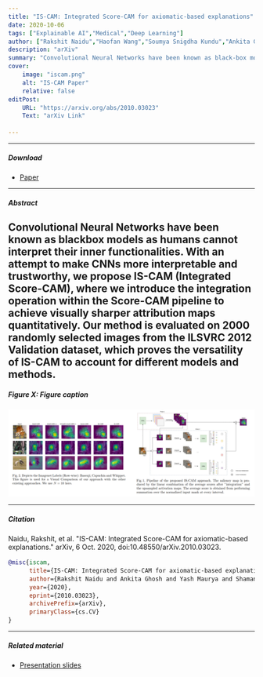 ```yaml
---
title: "IS-CAM: Integrated Score-CAM for axiomatic-based explanations" 
date: 2020-10-06
tags: ["Explainable AI","Medical","Deep Learning"]
author: ["Rakshit Naidu","Haofan Wang","Soumya Snigdha Kundu","Ankita Ghosh","Yash Maurya","Shamanth R Nayak K","Joy Michael"]
description: "arXiv" 
summary: "Convolutional Neural Networks have been known as black-box models as humans cannot interpret their inner functionalities. With an attempt to make CNNs more interpretable and trustworthy, we propose IS-CAM (Integrated Score-CAM), where we introduce the integration operation within the Score-CAM pipeline to achieve visually sharper attribution maps quantitatively. Our method is evaluated on 2000 randomly selected images from the ILSVRC 2012 Validation dataset, which proves the versatility of IS-CAM to account for different models and methods." 
cover:
    image: "iscam.png"
    alt: "IS-CAM Paper"
    relative: false
editPost:
    URL: "https://arxiv.org/abs/2010.03023"
    Text: "arXiv Link"

---
```


---

##### Download

+ [Paper](https://arxiv.org/pdf/2010.03023.pdf)
<!-- + [Online appendix](appendix2.pdf)
+ [Code and data](https://github.com/pmichaillat/unemployment-gap) -->

---

##### Abstract

Convolutional Neural Networks have been known as blackbox models as humans cannot interpret their inner functionalities. With
an attempt to make CNNs more interpretable and trustworthy, we propose IS-CAM (Integrated Score-CAM), where we introduce the integration operation within the Score-CAM pipeline to achieve visually sharper
attribution maps quantitatively. Our method is evaluated on 2000 randomly selected images from the ILSVRC 2012 Validation dataset, which
proves the versatility of IS-CAM to account for different models and
methods.
---

##### Figure X: Figure caption

![](iscam.png)

---

##### Citation

Naidu, Rakshit, et al. "IS-CAM: Integrated Score-CAM for axiomatic-based explanations." arXiv, 6 Oct. 2020, doi:10.48550/arXiv.2010.03023.

```BibTeX
@misc{iscam,
      title={IS-CAM: Integrated Score-CAM for axiomatic-based explanations}, 
      author={Rakshit Naidu and Ankita Ghosh and Yash Maurya and Shamanth R Nayak K and Soumya Snigdha Kundu},
      year={2020},
      eprint={2010.03023},
      archivePrefix={arXiv},
      primaryClass={cs.CV}
}
```

---

##### Related material

+ [Presentation slides](presentation2.pdf)

